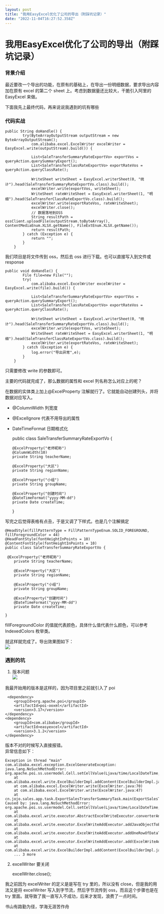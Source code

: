 ```yaml
---
layout: post
title: "我用EasyExcel优化了公司的导出（附踩坑记录）"
date: "2022-11-04T16:27:52.358Z"
---
```

我用EasyExcel优化了公司的导出（附踩坑记录）
==========================

### 背景介绍

最近要改一个导出的功能，在原有的基础上，在导出一份明细数据，要求导出内容加在原有 excel 的第二个 sheet 上。考虑到数据量还比较大，干脆引入阿里的 EasyExcel 来做。

下面我先上最终代码，再来说说我遇到的坑有哪些

### 代码实战

    public String doHandle() {
            try(ByteArrayOutputStream outputStream = new ByteArrayOutputStream();
                com.alibaba.excel.ExcelWriter excelWriter = EasyExcel.write(outputStream).build()) {
    
                List<SaleTransferSummaryRateExportVo> exportVos = queryAction.querySummaryExport();
                List<SaleTransferClassRateExportVo> exportRateVos = queryAction.queryClassRate();
    
                WriteSheet writeSheet = EasyExcel.writerSheet(0, "统计").head(SaleTransferSummaryRateExportVo.class).build();
                excelWriter.write(exportVos, writeSheet);
                WriteSheet rateWriteSheet = EasyExcel.writerSheet(1, "明细").head(SaleTransferClassRateExportVo.class).build();
                excelWriter.write(exportRateVos, rateWriteSheet);
                excelWriter.close();
                // 数据落地到OSS
                String resultPath = ossClient.uploadFile(outputStream.toByteArray(), ContentMediaEnum.XLSX.getName(), FileExtEnum.XLSX.getName());
                return resultPath;
            } catch (Exception e) {
                return "";
            }
        }
    

我们项目是将文件传到 oss，然后去 oss 进行下载。也可以直接写入到文件或 response

    public void doHandle() {
            File file=new File("");
            try(
                com.alibaba.excel.ExcelWriter excelWriter = EasyExcel.write(file).build()) {
    
                List<SaleTransferSummaryRateExportVo> exportVos = queryAction.querySummaryExport();
                List<SaleTransferClassRateExportVo> exportRateVos = queryAction.queryClassRate();
    
                WriteSheet writeSheet = EasyExcel.writerSheet(0, "统计").head(SaleTransferSummaryRateExportVo.class).build();
                excelWriter.write(exportVos, writeSheet);
                WriteSheet rateWriteSheet = EasyExcel.writerSheet(1, "明细").head(SaleTransferClassRateExportVo.class).build();
                excelWriter.write(exportRateVos, rateWriteSheet);
            } catch (Exception e) {
                log.error("导出异常",e);
            }
        }
    

只需要修改 write 的参数即可。

主要的代码就完成了，那么数据的属性和 excel 列名称怎么对应上的呢？

在数据的实体类上加上@ExcelProperty 注解就行了。它就能自动创建列头，并将数据对应写入。

*   @ColumnWidth 列宽度
*   @ExcelIgnore 代表不用导出的属性
*   DateTimeFormat 日期格式化

    public class SaleTransferSummaryRateExportVo {
    
        @ExcelProperty("老师昵称")
        @ColumnWidth(10)
        private String teacherName;
    
        @ExcelProperty("大区")
        private String regionName;
    
        @ExcelProperty("小组")
        private String groupName;
    
        @ExcelProperty("创建时间")
        @DateTimeFormat("yyyy-MM-dd")
        private Date createTime;
    
    }
    

写完之后觉得表格有点丑，于是又调了下样式。也是几个注解搞定

    @HeadStyle(fillPatternType = FillPatternTypeEnum.SOLID_FOREGROUND, fillForegroundColor = 44)
    @HeadFontStyle(fontHeightInPoints = 10)
    @ContentFontStyle(fontHeightInPoints = 10)
    public class SaleTransferSummaryRateExportVo {
    
     @ExcelProperty("老师昵称")
        private String teacherName;
    
        @ExcelProperty("大区")
        private String regionName;
    
        @ExcelProperty("小组")
        private String groupName;
    
        @ExcelProperty("创建时间")
        @DateTimeFormat("yyyy-MM-dd")
        private Date createTime;
    
    }
    

fillForegroundColor 的值就代表颜色，具体什么值代表什么颜色，可以参考 IndexedColors 枚举类。

就这样就完成了。导出效果图如下：  
![](https://img2022.cnblogs.com/blog/1178991/202211/1178991-20221102234708270-2081924386.png)

### 遇到的坑

1.  版本问题  
    ![](https://img2022.cnblogs.com/blog/1178991/202211/1178991-20221102234856126-1463924130.png)

我最开始用的版本是这样的，因为项目里之前就引入了 poi

    
     <dependency>
        <groupId>org.apache.poi</groupId>
        <artifactId>poi-ooxml</artifactId>
        <version>3.17</version>
    </dependency>
    <dependency>
        <groupId>com.alibaba</groupId>
        <artifactId>easyexcel</artifactId>
        <version>3.1.2</version>
    </dependency>
    

版本不对的时候写入直接报错。  
异常信息如下：

    Exception in thread "main" com.alibaba.excel.exception.ExcelGenerateException: java.lang.NoSuchMethodError: org.apache.poi.ss.usermodel.Cell.setCellValue(Ljava/time/LocalDateTime;)V
    	at com.alibaba.excel.write.ExcelBuilderImpl.addContent(ExcelBuilderImpl.java:65)
    	at com.alibaba.excel.ExcelWriter.write(ExcelWriter.java:70)
    	at com.alibaba.excel.ExcelWriter.write(ExcelWriter.java:47)
    	at cn.jojo.sales.app.task.ExportSalesTransferSummaryTask.main(ExportSalesTransferSummaryTask.java:90)
    Caused by: java.lang.NoSuchMethodError: org.apache.poi.ss.usermodel.Cell.setCellValue(Ljava/time/LocalDateTime;)V
    	at com.alibaba.excel.write.executor.AbstractExcelWriteExecutor.converterAndSet(AbstractExcelWriteExecutor.java:95)
    	at com.alibaba.excel.write.executor.ExcelWriteAddExecutor.addJavaObjectToExcel(ExcelWriteAddExecutor.java:174)
    	at com.alibaba.excel.write.executor.ExcelWriteAddExecutor.addOneRowOfDataToExcel(ExcelWriteAddExecutor.java:82)
    	at com.alibaba.excel.write.executor.ExcelWriteAddExecutor.add(ExcelWriteAddExecutor.java:58)
    	at com.alibaba.excel.write.ExcelBuilderImpl.addContent(ExcelBuilderImpl.java:59)
    	... 3 more
    
    

2.  excelWriter 要关闭

    excelWriter.close();
    

我之前因为 excelWriter 的定义是是写在 try 里的，所以没有 close，但是我的用法又是将 excelWriter 写入到字节流，然后字节流传到 oss，而且这个步骤也是在 try 里面。就导致了我一直写入不成功，后来才发现，浪费了一点时间。

书山有路勤为径，学海无涯苦作舟